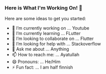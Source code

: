 ### Here is What I'm Working On! 👋

Here are some ideas to get you started:

- 🔭 I’m currently working on ... Youtube
- 🌱 I’m currently learning ... FLutter
- 👯 I’m looking to collaborate on ... Flutter
- 🤔 I’m looking for help with ... Stackoverflow
- 💬 Ask me about ... Anything
- 📫 How to reach me: ... Ayatullah
- 😄 Pronouns: ... He/Him
- ⚡ Fun fact: ... I am half finnish
